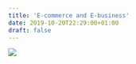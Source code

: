 ```yaml
---
title: 'E-commerce and E-business'
date: 2019-10-20T22:29:00+01:00
draft: false
---
```


[![](https://1.bp.blogspot.com/-eOOSXhK8BGE/XazRr2c7qYI/AAAAAAAAtw0/x1lquwsV6fQ5cbaLS8k5pf_sOvKO5pWzACLcBGAsYHQ/s1600/rate00001%2B5.28.05%2BPM%2B10-20-2019%2B.png)](https://1.bp.blogspot.com/-eOOSXhK8BGE/XazRr2c7qYI/AAAAAAAAtw0/x1lquwsV6fQ5cbaLS8k5pf_sOvKO5pWzACLcBGAsYHQ/s1600/rate00001%2B5.28.05%2BPM%2B10-20-2019%2B.png)